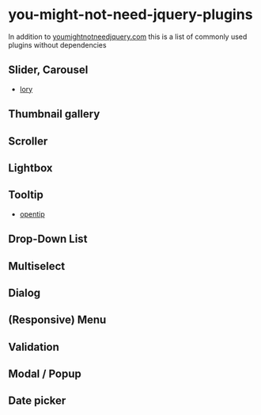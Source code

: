 # you-might-not-need-jquery-plugins
In addition to [youmightnotneedjquery.com](http://youmightnotneedjquery.com/) this is a list of commonly used plugins without dependencies

## Slider, Carousel

- [lory](http://meandmax.github.io/lory/)

## Thumbnail gallery

## Scroller

## Lightbox

## Tooltip

- [opentip](https://github.com/enyo/opentip)

## Drop-Down List

## Multiselect

## Dialog

## (Responsive) Menu

## Validation

## Modal / Popup

## Date picker
